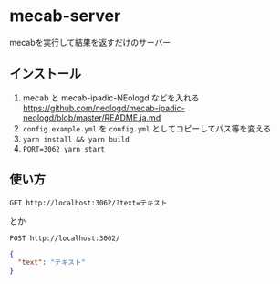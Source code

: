 # mecab-server

mecabを実行して結果を返すだけのサーバー

## インストール

1. mecab と mecab-ipadic-NEologd などを入れる  
   https://github.com/neologd/mecab-ipadic-neologd/blob/master/README.ja.md
2. `config.example.yml` を `config.yml` としてコピーしてパス等を変える
3. `yarn install && yarn build`
4. `PORT=3062 yarn start`

## 使い方

`GET http://localhost:3062/?text=テキスト`

とか

`POST http://localhost:3062/`
```json
{
  "text": "テキスト"
}
```